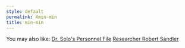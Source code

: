 ```yaml
---
style: default
permalink: Xmin-min
title: min-min
---
```

You may also like:
[Dr. Solo's Personnel File](http://scp-wiki.net/dr-solo-s-personnel-file)
[Researcher Robert Sandler](http://scp-wiki.net/personnel-file-of-robert-sandler)